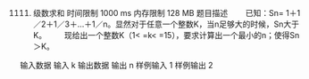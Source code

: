 1111. 级数求和
时间限制 1000 ms
内存限制 128 MB
题目描述
　　已知：Sn= 1＋1／2＋1／3＋…＋1／n。显然对于任意一个整数K，当n足够大的时候，Sn大于K。
　　现给出一个整数K（1< =k< =15），要求计算出一个最小的n；使得Sn＞K。

输入数据
输入  k 
输出数据
输出  n 
样例输入
1
样例输出
2
